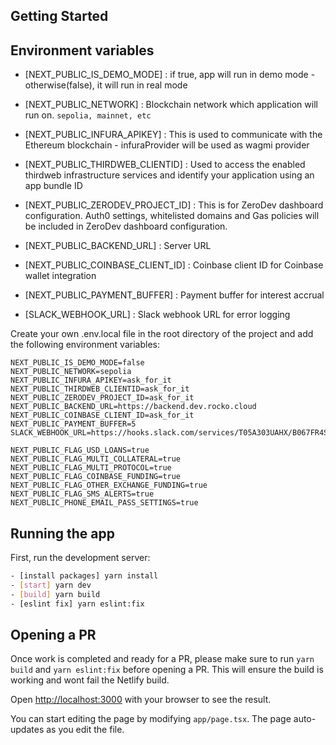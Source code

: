 ## Getting Started

## Environment variables

- [NEXT_PUBLIC_IS_DEMO_MODE] : if true, app will run in demo mode - otherwise(false), it will run in real mode

- [NEXT_PUBLIC_NETWORK] : Blockchain network which application will run on. `sepolia, mainnet, etc`

- [NEXT_PUBLIC_INFURA_APIKEY] : This is used to communicate with the Ethereum blockchain - infuraProvider will be used as wagmi provider

- [NEXT_PUBLIC_THIRDWEB_CLIENTID] : Used to access the enabled thirdweb infrastructure services and identify your application using an app bundle ID

- [NEXT_PUBLIC_ZERODEV_PROJECT_ID] : This is for ZeroDev dashboard configuration. Auth0 settings, whitelisted domains and Gas policies will be included in ZeroDev dashboard configuration.

- [NEXT_PUBLIC_BACKEND_URL] : Server URL

- [NEXT_PUBLIC_COINBASE_CLIENT_ID] : Coinbase client ID for Coinbase wallet integration

- [NEXT_PUBLIC_PAYMENT_BUFFER] : Payment buffer for interest accrual

- [SLACK_WEBHOOK_URL] : Slack webhook URL for error logging

Create your own .env.local file in the root directory of the project and add the following environment variables:

```
NEXT_PUBLIC_IS_DEMO_MODE=false
NEXT_PUBLIC_NETWORK=sepolia
NEXT_PUBLIC_INFURA_APIKEY=ask_for_it
NEXT_PUBLIC_THIRDWEB_CLIENTID=ask_for_it
NEXT_PUBLIC_ZERODEV_PROJECT_ID=ask_for_it
NEXT_PUBLIC_BACKEND_URL=https://backend.dev.rocko.cloud
NEXT_PUBLIC_COINBASE_CLIENT_ID=ask_for_it
NEXT_PUBLIC_PAYMENT_BUFFER=5
SLACK_WEBHOOK_URL=https://hooks.slack.com/services/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

NEXT_PUBLIC_FLAG_USD_LOANS=true
NEXT_PUBLIC_FLAG_MULTI_COLLATERAL=true
NEXT_PUBLIC_FLAG_MULTI_PROTOCOL=true
NEXT_PUBLIC_FLAG_COINBASE_FUNDING=true
NEXT_PUBLIC_FLAG_OTHER_EXCHANGE_FUNDING=true
NEXT_PUBLIC_FLAG_SMS_ALERTS=true
NEXT_PUBLIC_PHONE_EMAIL_PASS_SETTINGS=true
```

## Running the app

First, run the development server:

```bash
- [install packages] yarn install
- [start] yarn dev
- [build] yarn build
- [eslint fix] yarn eslint:fix
```

## Opening a PR

Once work is completed and ready for a PR, please make sure to run `yarn build` and `yarn eslint:fix` before opening a PR. This will ensure the build is working and wont fail the Netlify build.

Open [http://localhost:3000](http://localhost:3000) with your browser to see the result.

You can start editing the page by modifying `app/page.tsx`. The page auto-updates as you edit the file.
